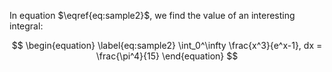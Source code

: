 <script type="text/x-mathjax-config">
MathJax.Hub.Config({
    config: ["MMLorHTML.js"],
    extensions: ["tex2jax.js"],
    jax: ["input/TeX"],
    tex2jax: {
        inlineMath: [ ['$','$'], ['\\(', '\\)'] ],
        displayMath: [ ['$$','$$'] ],
    },
    TeX: {
        TagSide: "right",
        TagIndent: ".8em",
        MultLineWidth: "85%",
        equationNumbers: {
            autoNumber: "AMS",
        },
        unicode: {
            fonts: "STIXGeneral,'Arial Unicode MS'"
        }
    },
    displayAlign: 'left',
    showProcessingMessages: false,
    messageStyle: 'none'
});
</script>

In equation $\eqref{eq:sample2}$, we find the value of an
interesting integral:

$$
\begin{equation}
    \label{eq:sample2}
  \int_0^\infty \frac{x^3}{e^x-1}, dx = \frac{\pi^4}{15}
\end{equation}
$$
